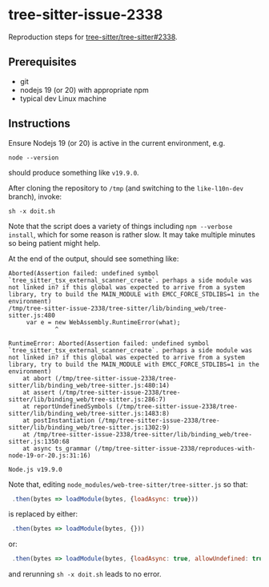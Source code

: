 # tree-sitter-issue-2338

Reproduction steps for
[tree-sitter/tree-sitter#2338](https://github.com/tree-sitter/tree-sitter/issues/2338).

## Prerequisites

* git
* nodejs 19 (or 20) with appropriate npm
* typical dev Linux machine

## Instructions

Ensure Nodejs 19 (or 20) is active in the current environment, e.g.

```
node --version
```

should produce something like `v19.9.0`.

After cloning the repository to `/tmp` (and switching to the
`like-l10n-dev` branch), invoke:

```
sh -x doit.sh
```

Note that the script does a variety of things including `npm --verbose
install`, which for some reason is rather slow.  It may take multiple
minutes so being patient might help.

At the end of the output, should see something like:

```
Aborted(Assertion failed: undefined symbol `tree_sitter_tsx_external_scanner_create`. perhaps a side module was not linked in? if this global was expected to arrive from a system library, try to build the MAIN_MODULE with EMCC_FORCE_STDLIBS=1 in the environment)
/tmp/tree-sitter-issue-2338/tree-sitter/lib/binding_web/tree-sitter.js:480
     var e = new WebAssembly.RuntimeError(what);
             ^

RuntimeError: Aborted(Assertion failed: undefined symbol `tree_sitter_tsx_external_scanner_create`. perhaps a side module was not linked in? if this global was expected to arrive from a system library, try to build the MAIN_MODULE with EMCC_FORCE_STDLIBS=1 in the environment)
    at abort (/tmp/tree-sitter-issue-2338/tree-sitter/lib/binding_web/tree-sitter.js:480:14)
    at assert (/tmp/tree-sitter-issue-2338/tree-sitter/lib/binding_web/tree-sitter.js:286:7)
    at reportUndefinedSymbols (/tmp/tree-sitter-issue-2338/tree-sitter/lib/binding_web/tree-sitter.js:1483:8)
    at postInstantiation (/tmp/tree-sitter-issue-2338/tree-sitter/lib/binding_web/tree-sitter.js:1302:9)
    at /tmp/tree-sitter-issue-2338/tree-sitter/lib/binding_web/tree-sitter.js:1350:68
    at async ts_grammar (/tmp/tree-sitter-issue-2338/reproduces-with-node-19-or-20.js:31:16)

Node.js v19.9.0
```

Note that, editing `node_modules/web-tree-sitter/tree-sitter.js` so
that:

```javascript
 .then(bytes => loadModule(bytes, {loadAsync: true}))
```

is replaced by either:

```javascript
 .then(bytes => loadModule(bytes, {}))
```

or:

```javascript
 .then(bytes => loadModule(bytes, {loadAsync: true, allowUndefined: true}))
```

and rerunning `sh -x doit.sh` leads to no error.

